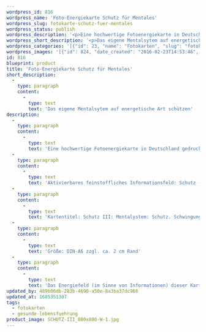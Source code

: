 ```yaml
---
wordpress_id: 816
wordpress_name: 'Foto-Energiekarte Schutz für Mentales'
wordpress_slug: fotokarte-schutz-fuer-mentales
wordpress_status: publish
wordpress_description: '<p>Eine hochwertige Fotoenergiekarte in Deutschland gedruckt und in Handarbeit laminiert.  Sie ist in Postkartengröße (DIN-A6) gut zu transportieren und kann auch auf den Körper aufgelegt werden.</p><p>Aktivierbares feinstoffliches Informationsfeld: Schutz - Mentalsystem – Selbstbestimmung: Feinstoffliche Impulse zur Selbststeuerung für den Schutz des Mentalsystems (Verstand, Gedanken, Lernvorgänge o.ä.. Die Gesamtheit dessen, was mit der Entstehung und Wahrnehmung mentaler Vorgänge zusammenhängt).</p><p>Kartentitel: Schutz III: Mentalystem: Schutz. Schwingung: Grün</p><p>Größe: DIN-A6 zzgl. ca. 2 cm Rand<br />Andere Formate sind individuell für Sie innerhalb weniger Tage herstellbar. Bitte kontaktieren Sie uns hierfür unter <a href="mailto:info@elvedenverlag.de">info@elvedenverlag.de</a>.</p><p><a href="https://my.feenbaum.de/anwendung-energiebilder-foto-laminiert/">Anwendungshinweise</a>      <a href="https://my.feenbaum.de/produktinformationen-fotokarten/">Produktinformationen</a></p><p>Das Energiefeld (im Sinne von Informationen) dieser Karte kann einfach über das bewusste Konzentrieren auf den für sich selbst erwünschten inneren Zustand aktiviert werden. Bitte beachten Sie, dass die Karten so programmiert sind, dass jeweils nur der Teil des Kartenenergiefeldes von Ihnen aktiviert wird, der stimmig für Sie ist. Unsere Energieartikel sind zur Unterstützung der Aktivierung von Selbststeuerungsimpulsen entwickelt.</p>'
wordpress_short_description: '<p>Das eigene Mentalsytem auf energetische Art schützen</p>'
wordpress_categories: '[{"id": 23, "name": "Fotokarten", "slug": "fotokarten"}, {"id": 38, "name": "Gesunde Lebensf\u00fchrung", "slug": "gesunde-lebensfuehrung"}]'
wordpress_images: '[{"id": 824, "date_created": "2016-02-23T14:53:46", "date_created_gmt": "2016-02-23T12:53:46", "date_modified": "2016-02-23T14:53:46", "date_modified_gmt": "2016-02-23T12:53:46", "src": "https://my.feenbaum.de/wp-content/uploads/2016/02/SCHUTZ-III_800x800-W-1.jpg", "name": "SCHUTZ-III_800x800-W", "alt": ""}]'
id: 816
blueprint: product
title: 'Foto-Energiekarte Schutz für Mentales'
short_description:
  -
    type: paragraph
    content:
      -
        type: text
        text: 'Das eigene Mentalsytem auf energetische Art schützen'
description:
  -
    type: paragraph
    content:
      -
        type: text
        text: 'Eine hochwertige Fotoenergiekarte in Deutschland gedruckt und in Handarbeit laminiert.  Sie ist in Postkartengröße (DIN-A6) gut zu transportieren und kann auch auf den Körper aufgelegt werden.'
  -
    type: paragraph
    content:
      -
        type: text
        text: 'Aktivierbares feinstoffliches Informationsfeld: Schutz - Mentalsystem – Selbstbestimmung: Feinstoffliche Impulse zur Selbststeuerung für den Schutz des Mentalsystems (Verstand, Gedanken, Lernvorgänge o.ä.. Die Gesamtheit dessen, was mit der Entstehung und Wahrnehmung mentaler Vorgänge zusammenhängt).'
  -
    type: paragraph
    content:
      -
        type: text
        text: 'Kartentitel: Schutz III: Mentalystem: Schutz. Schwingung: Grün'
  -
    type: paragraph
    content:
      -
        type: text
        text: 'Größe: DIN-A6 zzgl. ca. 2 cm Rand'
  -
    type: paragraph
    content:
      -
        type: text
        text: 'Das Energiefeld (im Sinne von Informationen) dieser Karte kann einfach über das bewusste Konzentrieren auf den für sich selbst erwünschten inneren Zustand aktiviert werden. Bitte beachten Sie, dass die Karten so programmiert sind, dass jeweils nur der Teil des Kartenenergiefeldes von Ihnen aktiviert wird, der stimmig für Sie ist. Unsere Energieartikel sind zur Unterstützung der Aktivierung von Selbststeuerungsimpulsen entwickelt.'
updated_by: 489b06db-283b-4690-a50e-8a3ba37dc968
updated_at: 1685351307
tags:
  - fotokarten
  - gesunde-lebensfuehrung
product_image: SCHUTZ-III_800x800-W-1.jpg
---
```


